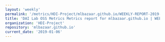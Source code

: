 ```yaml
---
layout: 'weekly'
permalink: '/metrics/HDI-Project/mlbazaar.github.io/WEEKLY-REPORT-2019-01-06'
title: 'DAI Lab OSS Metrics Metrics report for mlbazaar.github.io | WEEKLY-REPORT-2019-01-06'
organization: 'HDI-Project'
repository: 'mlbazaar.github.io'
current_date: '2019-01-06'
---
```

